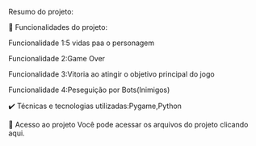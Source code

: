 Resumo do projeto:


🔨 Funcionalidades do projeto:

Funcionalidade 1:5 vidas paa o personagem

Funcionalidade 2:Game Over 

Funcionalidade 3:Vitoria ao atingir o objetivo principal do jogo

Funcionalidade 4:Peseguição por Bots(Inimigos)

✔️ Técnicas e tecnologias utilizadas:Pygame,Python




📁 Acesso ao projeto
Você pode acessar os arquivos do projeto clicando aqui.

